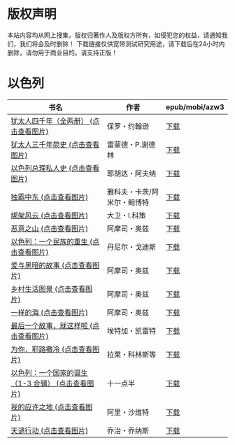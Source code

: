 # 版权声明

本站内容均从网上搜集，版权归著作人及版权方所有，如侵犯您的权益，请通知我们，我们将会及时删除！ 下载链接仅供宽带测试研究用途，请下载后在24小时内删除，请勿用于商业目的。请支持正版！

# 以色列

| 书名 | 作者 | epub/mobi/azw3 |
| --- | --- | --- |
| [犹太人四千年（全两册） (点击查看图片)](https://www.dushupai.com/attachment/2024/06/11/a0de2d64f6b5478f.jpg) | 保罗・约翰逊 | [下载](https://url89.ctfile.com/f/31084289-1375509034-47ac0b?p=8866) |
| [犹太人三千年简史 (点击查看图片)](https://www.dushupai.com/attachment/2024/06/11/5b3da6935448172d.jpg) | 雷蒙德・P.谢德林 | [下载](https://url89.ctfile.com/f/31084289-1375509358-be1ab4?p=8866) |
| [以色列总理私人史 (点击查看图片)](https://www.dushupai.com/attachment/2024/06/11/165c52b4947d67dc.jpg) | 耶胡达・阿夫纳 | [下载](https://url89.ctfile.com/f/31084289-1375512085-4d09ea?p=8866) |
| [独霸中东 (点击查看图片)](https://www.dushupai.com/attachment/2024/06/08/249dfa87d424e52a.jpg) | 雅科夫・卡茨/阿米尔・鲍博特 | [下载](https://url89.ctfile.com/f/31084289-1357050151-4db365?p=8866) |
| [绑架风云 (点击查看图片)](https://www.dushupai.com/attachment/2024/06/07/dad64f8b81c4c064.jpg) | 大卫・I.科策 | [下载](https://url89.ctfile.com/f/31084289-1357041028-e5eb7e?p=8866) |
| [恶意之山 (点击查看图片)](https://www.dushupai.com/attachment/2024/06/06/4aea1be1b53f62f5.jpg) | 阿摩司・奥兹 | [下载](https://url89.ctfile.com/f/31084289-1357033504-13c2d3?p=8866) |
| [以色列：一个民族的重生 (点击查看图片)](https://www.dushupai.com/attachment/2024/06/06/6b593577037de7c9.jpg) | 丹尼尔・戈迪斯 | [下载](https://url89.ctfile.com/f/31084289-1357030108-c2ca36?p=8866) |
| [爱与黑暗的故事 (点击查看图片)](https://www.dushupai.com/attachment/2024/06/04/156b37923d68e818.jpg) | 阿摩司・奥兹 | [下载](https://url89.ctfile.com/f/31084289-1357023226-44689c?p=8866) |
| [乡村生活图景 (点击查看图片)](https://www.dushupai.com/attachment/2024/06/04/533acb8d886b7562.jpg) | 阿摩司・奥兹 | [下载](https://url89.ctfile.com/f/31084289-1357023187-1ce16f?p=8866) |
| [一样的海 (点击查看图片)](https://www.dushupai.com/attachment/2024/06/04/f57ce2b110718b93.jpg) | 阿摩司・奥兹 | [下载](https://url89.ctfile.com/f/31084289-1357023175-088266?p=8866) |
| [最后一个故事，就这样啦 (点击查看图片)](https://www.dushupai.com/attachment/2024/06/04/1c5ea75a534909c2.jpg) | 埃特加・凯雷特 | [下载](https://url89.ctfile.com/f/31084289-1357020973-3979ae?p=8866) |
| [为你，耶路撒冷 (点击查看图片)](https://www.dushupai.com/attachment/2024/06/03/dc8218cfd48ed526.jpg) | 拉莱・科林斯等 | [下载](https://url89.ctfile.com/f/31084289-1357017211-3712a8?p=8866) |
| [以色列：一个国家的诞生（1-3 合辑） (点击查看图片)](https://www.dushupai.com/attachment/2024/06/03/6be09dbba3a65f16.jpg) | 十一点半 | [下载](https://url89.ctfile.com/f/31084289-1357015771-29d4ce?p=8866) |
| [我的应许之地 (点击查看图片)](https://www.dushupai.com/attachment/2024/06/01/fd284bbf441dcb60.jpg) | 阿里・沙维特 | [下载](https://url89.ctfile.com/f/31084289-1357005856-05ea8e?p=8866) |
| [天谴行动 (点击查看图片)](https://www.dushupai.com/attachment/2024/06/01/7101cedbb603e712.jpg) | 乔治・乔纳斯 | [下载](https://url89.ctfile.com/f/31084289-1357005826-867b8f?p=8866) |
